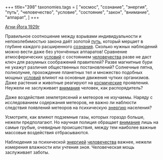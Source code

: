 +++
title="398"
taxonomies.tags = [
 "космос",
 "сознание",
 "энергия",
 "путь",
 "человечество",
 "условие",
 "состояние",
 "закон",
 "внимание",
 "аппарат",
]
+++

[Агни-Йога 1929г](/agni/1929)

Правильное соотношение между взрывами индивидуальности и непоколебимостью закона даёт золотой [путь](/tags/путь), который мерцает в глубине каждого расширенного [сознания](/tags/сознание). Сколько нужных наблюдений можно вести даже без утончённых аппаратов! Сравнение атмосферических [условий](/tags/условие) с состоянием [человечества](/tags/человечество) разве не даст ключ для разумных соображений правителей? Разве магнитные бури не укажут различия общественных постановлений? Солнечные пятна, полнолуние, прохождение планетных тел и множество подобных мощных [условий](/tags/условие) влияют на основные движения чутких организмов. Даже растения и животные реагируют на [космические](/tags/космос) проявления. Неужели не заслуживает [внимания](/tags/[внимание](/tags/внимание)) человек, как распорядитель?   

Даже воздействия землетрясений и метеоров не изучаемы. Наряду с исследованием содержания метеоров, не важно ли наблюсти следствия появлений метеоров на психическую [энергию](/tags/энергия) населения?   

Усмотрите, как влияют подземные газы, которых гораздо больше, нежели предполагают. Но научная полиция обращает [внимание](/tags/внимание) лишь на самые грубые, очевидные происшествия, между тем наиболее важные массовые воздействия отбрасываются.   

Наблюдения за психической [энергией](/tags/энергия) [человечества](/tags/человечество) важнее, нежели измерения влажности или учтения зноя. Человеческая мощь заслуживает заботы.